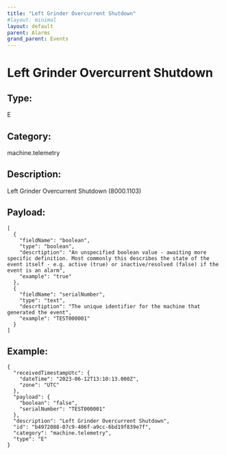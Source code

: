 ```yaml
---
title: "Left Grinder Overcurrent Shutdown"
#layout: minimal
layout: default
parent: Alarms
grand_parent: Events
---
```


# Left Grinder Overcurrent Shutdown

## Type:

E

## Category:

machine.telemetry

## Description: 

Left Grinder Overcurrent Shutdown (8000.1103)

## Payload:

```
[
  {
    "fieldName": "boolean",
    "type": "boolean",
    "descrtiption": "An unspecified boolean value - awaiting more specific definition. Most commonly this describes the state of the event itself - e.g. active (true) or inactive/resolved (false) if the event is an alarm",
    "example": "true"
  },
  {
    "fieldName": "serialNumber",
    "type": "text",
    "descrtiption": "The unique identifier for the machine that generated the event",
    "example": "TEST000001"
  }
]
```

## Example:

```
{
  "receivedTimestampUtc": {
    "dateTime": "2023-06-12T13:10:13.000Z",
    "zone": "UTC"
  },
  "payload": {
    "boolean": "false",
    "serialNumber": "TEST000001"
  },
  "description": "Left Grinder Overcurrent Shutdown",
  "id": "b4972088-07c9-406f-a9cc-6bd19f839e7f",
  "category": "machine.telemetry",
  "type": "E"
}
```
